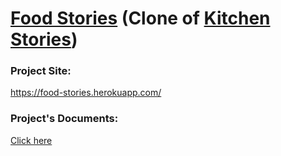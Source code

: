 # [Food Stories](https://food-stories.herokuapp.com/) (Clone of [Kitchen Stories](https://kitchenstories.io/en))  

### Project Site:  
https://food-stories.herokuapp.com/
### Project's Documents:  
[Click here](https://github.com/locphan2207/Food-Stories/wiki)

